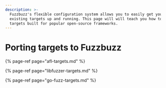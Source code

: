 ```yaml
---
description: >-
  Fuzzbuzz's flexible configuration system allows you to easily get your
  existing targets up and running. This page will will teach you how to fuzz
  targets built for popular open-source frameworks.
---
```


# Porting targets to Fuzzbuzz

{% page-ref page="afl-targets.md" %}

{% page-ref page="libfuzzer-targets.md" %}

{% page-ref page="go-fuzz-targets.md" %}

